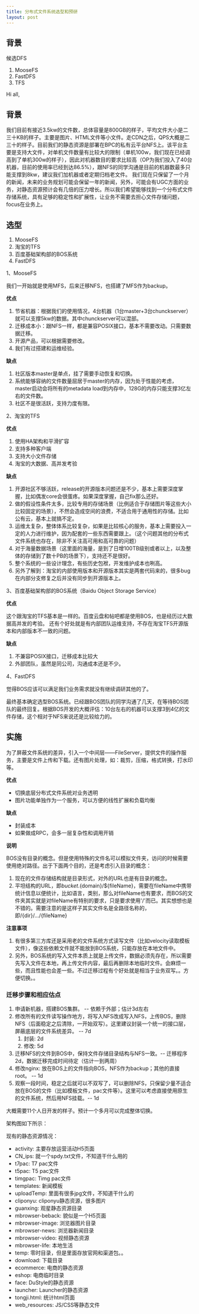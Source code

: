 ```yaml
---
title: 分布式文件系统选型和预研
layout: post
---
```


背景
---

候选DFS

1. MooseFS
2. FastDFS
3. TFS



Hi all, 

背景
----

我们目前有接近3.5kw的文件数，总体容量是800GB的样子，平均文件大小是二三十KB的样子。主要是图片、HTML文件等小文件。走CDN之后，QPS大概是二三十的样子。目前我们的静态资源是部署在BPC的私有云平台NFS上。该平台主要是支持大文件，对单机文件数量有比较大的限制（单机100w，我们现在已经调高到了单机300w的样子），因此对机器数目的要求比较高（OP为我们投入了40台机器，目前的使用率已经到达86.5%），跟NFS的同学沟通是目前的机器数最多只能支撑到8kw，建议我们加机器或者定期归档老文件。
我们现在只保留了一个月的新闻，未来的业务规划可能会保留一年的新闻，另外，可能会有UGC方面的业务，对静态资源预计会有几倍的压力增长。所以我们希望能够找到一个分布式文件存储系统，具有足够的稳定性和扩展性，让业务不需要去担心文件存储问题，focus在业务上。

选型
----

1. MooseFS
2. 淘宝的TFS
3. 百度基础架构部的BOS系统
4. FastDFS


1、MooseFS

我们一开始就是使用MFS，后来迁移NFS，也搭建了MFS作为backup。

**优点**

1. 节省机器：根据我们的使用情况，4台机器（1台master+3台chunckserver）就可以支撑5kw的数据。其中chunckserver可以混部。
2. 迁移成本小：跟NFS一样，都是兼容POSIX接口，基本不需要改动。只需要数据迁移。
3. 开源产品，可以根据需要修改。
4. 我们有过搭建和运维经验。

**缺点**

1. 社区版本master是单点，挂了需要手动恢复和切换。
2. 系统能够容纳的文件数量屈居于master的内存，因为处于性能的考虑，master启动会将所有的metadata load到内存中，128G的内存只能支撑3亿左右的文件数。
3. 社区不是很活跃，支持力度有限。

2、淘宝的TFS

**优点**

1. 使用HA架构和平滑扩容
2. 支持多种客户端
3. 支持大小文件存储
4. 淘宝的大数据、高并发考验

**缺点**

1. 开源社区不够活跃，release的开源版本问题还是不少，基本上需要深度掌握，比如偶发core会很蛋疼。如果深度掌握，自己fix那么还好。
2. 做的假设性条件太多，比较专用的存储场景（比例适合于存储图片等这些大小比较固定的场景），不然会造成空间的浪费，不适合用于通用性的存储。比如公有云，基本上就搞不定。
3. 运维太复杂，整体体系比较复杂，如果是比较核心的服务，基本上需要投入一定的人力进行维护，因为配套的一些东西需要跟上。（这个问题其他的分布式文件系统也存在，除非不关注高可用和高可靠的问题）
4. 对于海量数据场景（这里面的海量，是到了日增100TB级别或者以上，以及整体的存储到了数十PB的场景下），支持还不是很好。
5. 整个系统的一些设计理念，有些历史包袱，开发维护成本也咧高。
6. 另外了解到：淘宝的内部使用版本和开源版本其实是两套代码来的，很多bug在内部分支修复之后并没有同步到开源版本上。


3、百度基础架构部的BOS系统（Baidu Object Storage Service）

**优点**

这个跟淘宝的TFS基本是一样的。百度云盘和帖吧都是使用BOS，也是经历过大数据高并发的考验。
还有个好处就是有内部团队运维支持，不存在淘宝TFS开源版本和内部版本不一致的问题。


**缺点**

1. 不兼容POSIX接口，迁移成本比较大
2. 外部团队，虽然是同公司，沟通成本还是不少。

4、FastDFS

觉得BOS应该可以满足我们业务需求就没有继续调研其他的了。


最终基本确定选型BOS系统。已经跟BOS团队的同学沟通了几天，在等待BOS团队的最终回复。根据BOS开发的大概评估：10台左右的机器可以支撑3到4亿的文件存储，这个相对于NFS来说还是比较给力的。


实施
---

为了屏蔽文件系统的差异，引入一个中间层——FileServer，提供文件的操作服务，主要是文件上传和下载。还有图片处理，如：裁剪，压缩，格式转换，打水印等。

**优点**

* 切换底层分布式文件系统对业务透明
* 图片功能单独作为一个服务，可以方便的线性扩展和负载均衡

**缺点**

* 封装成本
* 如果做成RPC，会多一层复杂性和调用开销


**说明**

BOS没有目录的概念。但是使用特殊的文件名可以模拟文件夹，访问的时候需要使用绝对路径。出于下面两个目的，还是考虑引入目录的概念：

1. 现在的文件存储结构就是目录形式，对外的URL也是有目录的概念。
2. 平坦结构的URL，即${bucket}.${domain}/${fileName}，需要在fileName中携带统计信息以便统计，比如语言，类别，那么对fileName也有要求，而BOS的文件夹其实就是对fileName有特别的要求，只是要求使用'/'而已。其实想想也是不错的。需要注意的是这样子其实文件名是全路径名称的，即/{dir}/.../{fileName}

**注意事项**

1. 有很多第三方库还是采用老的文件系统方式读写文件（比如velocity读取模板文件），像这些依赖文件就不能放到BOS系统，只能存放在本地文件中。
2. 另外，BOS系统的写入文件本质上就是上传文件，数据必须先存在，所以需要先写入文件在本地，再上传文件内容，最后再删除本地临时文件。会麻烦一些，而且性能也会差一些。不过迁移过程有个好处就是相当于业务双写。。方便切换。。


### 迁移步骤和相应估点

1. 申请新机器，搭建BOS集群。 -- 依赖于外部；估计3d左右
2. 修改所有的文件读写操作地方，将写入NFS改成写入NFS，上传BOS，删除NFS（后面稳定之后清除，一开始双写）。这里建议封装一个统一的接口层，屏蔽底层的文件系统差异。 -- 7d
	1. 封装: 2d
	2. 修改: 5d
3. 迁移NFS的文件到BOS中，保持文件存储目录结构与NFS一致。-- 迁移程序2d，数据迁移完成时间待定（估计一到两周）
4. 修改nginx: 放在BOS上的文件指向BOS，NFS作为backup；其他的直接root。 -- 1d
5. 观察一段时间，稳定之后就可以不双写了，可以删除NFS，只保留少量不适合放在BOS的文件（比如模板文件，pac文件等）。这里可以考虑直接使用原生的文件系统，然后用NFS挂载。-- 1d

大概需要11个人日开发的样子。预计一个多月可以完成整体切换。


架构图如下所示：




现有的静态资源情况：

- activity: 主要存放运营活动H5页面
- CN_ips: 就一个spdy.txt文件，不知道干什么用的
- t7pac: T7 pac文件
- t5pac: T5 pac文件
- timgpac: Timg pac文件
- templates: 新闻模板
- uploadTemp: 里面有很多jpg文件，不知道干什么的
- cliponyu: cliponyu静态资源，很多图片
- guanxing: 观星静态资源目录
- mbrowser-beback: 貌似是一个H5页面
- mbrowser-image: 浏览器图片目录
- mbrowser-news: 浏览器新闻目录
- mbrowser-video: 视频静态资源
- mbrowser-life: 本地生活
- temp: 零时目录，但是里面存放官网和渠道包。。
- download: 下载目录
- ecommerce: 电商的静态资源
- eshop: 电商临时目录
- face: DuStyle的静态资源
- launcher: Launcher的静态资源
- tongji.html: 统计html页面
- web_resources: JS/CSS等静态文件

